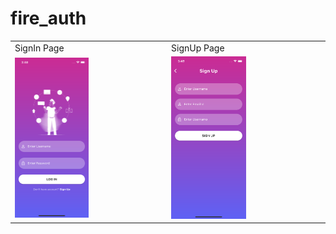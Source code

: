 # fire_auth
 
<table>
  <tr>
    <td> SignIn Page</td>
     <td> SignUp Page</td>

  </tr>
  <tr>
    <td><img src="images/si.png" width=50% height=50% ></td>
    <!-- <td><img src="images/su.png" width=270 height=480 ></td> -->
    <td><img src="images/su.png" width=50% height=50% ></td>

</td>
  </tr>
 </table>
